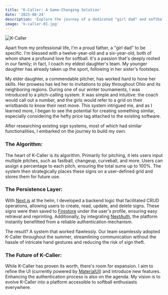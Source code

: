 ```yaml
---
title: 'K-Caller: A Game-Changing Solution'
date: '2023-08-24'
description: 'Explore the journey of a dedicated "girl dad" and softball coach as he innovates a game-changing pitch-calling system, K-Caller. Learn about its intuitive algorithm and seamless integration with Next.js and Firestore, and discover the future prospects of this revolutionary softball tool.'
image: 'k-caller-01.jpg'
---
```


![K-Caller](/images/k-caller-01.jpg)

Apart from my professional life, I'm a proud father, a "girl dad" to be specific. I'm blessed with a twelve-year-old and a six-year-old, both of whom share a profound love for softball. It's a passion that's deeply rooted in our family; in fact, I coach my eldest daughter's team. My younger daughter has already taken up the sport, following in her sister's footsteps.

My elder daughter, a commendable pitcher, has worked hard to hone her skills. Her prowess has led her to invitations to play throughout Ohio and its neighboring regions. During one of our winter tournaments, I was introduced to a pitch-calling system. It was simple and intuitive: the coach would call out a number, and the girls would refer to a grid on their wristbands to know their next move. This system intrigued me, and as I learned more, I began to see the potential for creating something similar, especially considering the hefty price tag attached to the existing software.

After researching existing sign systems, most of which had similar functionalities, I embarked on the journey to build my own.

### The Algorithm:
The heart of K-Caller is its algorithm. Primarily for pitching, it lets users input multiple pitches, such as fastball, changeup, curveball, and more. Users can assign a percentage to each pitch, ensuring the total sums up to 100%. The system then strategically places these signs on a user-defined grid and stores them for future use.

### The Persistence Layer:
With [Next.js](https://nextjs.org/) at the helm, I developed a backend logic that facilitated CRUD operations, allowing users to create, read, update, and delete signs. These signs were then saved to [Firestore](https://firebase.google.com/docs/firestore) under the user's profile, ensuring easy retrieval and reprinting. Additionally, by integrating [NextAuth](https://next-auth.js.org/), the platform instantly benefitted from a reliable authentication mechanism.

The result? A system that worked flawlessly. Our team seamlessly adopted K-Caller throughout the summer, streamlining communication without the hassle of intricate hand gestures and reducing the risk of sign theft.

### The Future of K-Caller:
While K-Caller has proven its worth, there's room for expansion. I aim to refine the UI (currently powered by [MaterialUI](https://mui.com/)) and introduce new features. Enhancing the authentication process is also on the agenda. My vision is to evolve K-Caller into a platform accessible to softball enthusiasts everywhere.